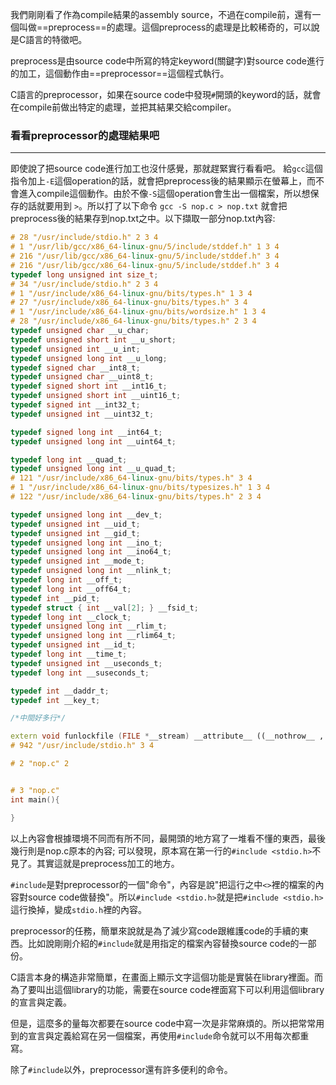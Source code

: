我們剛剛看了作為compile結果的assembly source，不過在compile前，還有一個叫做==preprocess==的處理。這個preprocess的處理是比較稀奇的，可以說是C語言的特徵吧。

preprocess是由source code中所寫的特定keyword(關鍵字)對source code進行的加工，這個動作由==preprocessor==這個程式執行。

C語言的preprocessor，如果在source code中發現`#`開頭的keyword的話，就會在compile前做出特定的處理，並把其結果交給compiler。

### 看看preprocessor的處理結果吧
_ _ _
即使說了把source code進行加工也沒什感覺，那就趕緊實行看看吧。
給`gcc`這個指令加上`-E`這個operation的話，就會把preprocess後的結果顯示在螢幕上，而不會進入compile這個動作。由於不像`-S`這個operation會生出一個檔案，所以想保存的話就要用到 `>`。所以打了以下命令
`gcc -S nop.c > nop.txt` 
就會把preprocess後的結果存到nop.txt之中。以下擷取一部分nop.txt內容:
``` cpp
# 28 "/usr/include/stdio.h" 2 3 4
# 1 "/usr/lib/gcc/x86_64-linux-gnu/5/include/stddef.h" 1 3 4
# 216 "/usr/lib/gcc/x86_64-linux-gnu/5/include/stddef.h" 3 4
# 216 "/usr/lib/gcc/x86_64-linux-gnu/5/include/stddef.h" 3 4
typedef long unsigned int size_t;
# 34 "/usr/include/stdio.h" 2 3 4
# 1 "/usr/include/x86_64-linux-gnu/bits/types.h" 1 3 4
# 27 "/usr/include/x86_64-linux-gnu/bits/types.h" 3 4
# 1 "/usr/include/x86_64-linux-gnu/bits/wordsize.h" 1 3 4
# 28 "/usr/include/x86_64-linux-gnu/bits/types.h" 2 3 4
typedef unsigned char __u_char;
typedef unsigned short int __u_short;
typedef unsigned int __u_int;
typedef unsigned long int __u_long;
typedef signed char __int8_t;
typedef unsigned char __uint8_t;
typedef signed short int __int16_t;
typedef unsigned short int __uint16_t;
typedef signed int __int32_t;
typedef unsigned int __uint32_t;

typedef signed long int __int64_t;
typedef unsigned long int __uint64_t;

typedef long int __quad_t;
typedef unsigned long int __u_quad_t;
# 121 "/usr/include/x86_64-linux-gnu/bits/types.h" 3 4
# 1 "/usr/include/x86_64-linux-gnu/bits/typesizes.h" 1 3 4
# 122 "/usr/include/x86_64-linux-gnu/bits/types.h" 2 3 4

typedef unsigned long int __dev_t;
typedef unsigned int __uid_t;
typedef unsigned int __gid_t;
typedef unsigned long int __ino_t;
typedef unsigned long int __ino64_t;
typedef unsigned int __mode_t;
typedef unsigned long int __nlink_t;
typedef long int __off_t;
typedef long int __off64_t;
typedef int __pid_t;
typedef struct { int __val[2]; } __fsid_t;
typedef long int __clock_t;
typedef unsigned long int __rlim_t;
typedef unsigned long int __rlim64_t;
typedef unsigned int __id_t;
typedef long int __time_t;
typedef unsigned int __useconds_t;
typedef long int __suseconds_t;

typedef int __daddr_t;
typedef int __key_t;

/*中間好多行*/

extern void funlockfile (FILE *__stream) __attribute__ ((__nothrow__ , __leaf__));
# 942 "/usr/include/stdio.h" 3 4

# 2 "nop.c" 2


# 3 "nop.c"
int main(){

}
```
以上內容會根據環境不同而有所不同，最開頭的地方寫了一堆看不懂的東西，最後幾行則是nop.c原本的內容; 可以發現，原本寫在第一行的`#include <stdio.h>`不見了。其實這就是preprocess加工的地方。

`#include`是對preprocessor的一個"命令"，內容是說"把這行之中`<>`裡的檔案的內容對source code做替換"。所以`#include <stdio.h>`就是把`#include <stdio.h>`這行換掉，變成`stdio.h`裡的內容。

preprocessor的任務，簡單來說就是為了減少寫code跟維護code的手續的東西。比如說剛剛介紹的`#include`就是用指定的檔案內容替換source code的一部份。

C語言本身的構造非常簡單，在畫面上顯示文字這個功能是實裝在library裡面。而為了要叫出這個library的功能，需要在source code裡面寫下可以利用這個library的宣言與定義。

但是，這麼多的量每次都要在source code中寫一次是非常麻煩的。所以把常常用到的宣言與定義給寫在另一個檔案，再使用`#include`命令就可以不用每次都重寫。

除了`#include`以外，preprocessor還有許多便利的命令。